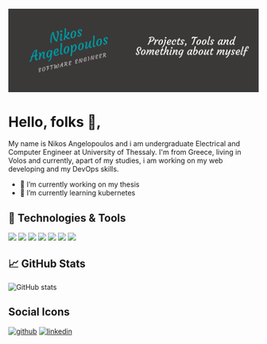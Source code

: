 

![Header](https://github.com/NickAnge/NickAnge/blob/main/header.png)

# Hello, folks 👋,

My name is Nikos Angelopoulos and i am undergraduate Electrical and Computer Engineer at University of Thessaly. I'm from Greece, living in Volos and currently, apart of my studies, i am working on my web developing  and my DevOps skills.


- 🔭 I’m currently working on my thesis
- 🌱 I’m currently learning kubernetes


## 🔧 Technologies & Tools
![](https://img.shields.io/badge/OS-Linux-informational?style=flat&logo=linux&logoColor=white&color=2bbc8a)
![](https://img.shields.io/badge/Code-Golang-informational?style=flat&logo=go&logoColor=white&color=2bbc8a)
![](https://img.shields.io/badge/Code-JavaScript-informational?style=flat&logo=javascript&logoColor=white&color=2bbc8a)
![](https://img.shields.io/badge/Tools-Docker-informational?style=flat&logo=docker&logoColor=white&color=2bbc8a)
![](https://img.shields.io/badge/Tools-Kubernetes-informational?style=flat&logo=kubernetes&logoColor=white&color=2bbc8a)
![](https://img.shields.io/badge/Code-Java-informational?style=flat&logo=java&logoColor=white&color=2bbc8a)
![](https://img.shields.io/badge/Code-Vue-informational?style=flat&logo=vue.js&logoColor=white&color=2bbc8a)



## &#x1f4c8; GitHub Stats
![GitHub stats](https://github-readme-stats.vercel.app/api?username=NickAnge&show_icons=true)




## Social Icons
[<img src='https://cdn.jsdelivr.net/npm/simple-icons@3.0.1/icons/github.svg' alt='github' height='40'>](https://github.com/https://github.com/NickAnge)
[<img src='https://cdn.jsdelivr.net/npm/simple-icons@3.0.1/icons/linkedin.svg' alt='linkedin' height='40'>](https://linkedin.com/in/nick-angelopoulos-9611b018a/)  

 
